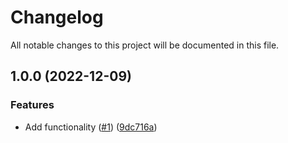 # Changelog

All notable changes to this project will be documented in this file.

## 1.0.0 (2022-12-09)


### Features

* Add functionality ([#1](https://github.com/justtrackio/terraform-aws-sqs-queue/issues/1)) ([9dc716a](https://github.com/justtrackio/terraform-aws-sqs-queue/commit/9dc716ab5c2a5f142d4f7e26aa199512aa67fd52))
